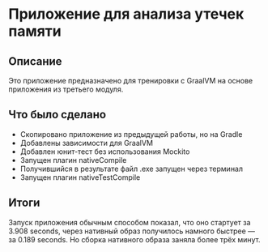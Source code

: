 # Приложение для анализа утечек памяти

## Описание

Это приложение предназначено для тренировки с GraalVM на основе приложения из третьего модуля.

## Что было сделано
- Скопировано приложение из предыдущей работы, но на Gradle
- Добавлены зависимости для GraalVM
- Добавлен юнит-тест без использования Mockito
- Запущен плагин nativeCompile
- Получившийся в результате файл .exe запущен через терминал
- Запущен плагин nativeTestCompile

## Итоги
Запуск приложения обычным способом показал, что оно стартует за 3.908 seconds, через нативный образ получилось намного быстрее — за 0.189 seconds. 
Но сборка нативного образа заняла более трёх минут.


